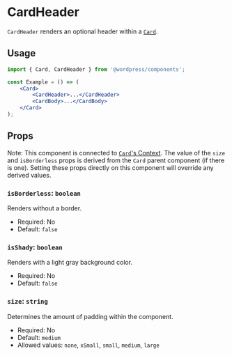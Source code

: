 # CardHeader

`CardHeader` renders an optional header within a [`Card`](/packages/componnents/src/card/card/README.md).

## Usage

```jsx
import { Card, CardHeader } from '@wordpress/components';

const Example = () => (
	<Card>
 		<CardHeader>...</CardHeader>
 		<CardBody>...</CardBody>
	</Card>
);
```

## Props

Note: This component is connected to [`Card`'s Context](/packages/componnents/src/card/card/README.md#context). The value of the `size` and `isBorderless` props is derived from the `Card` parent component (if there is one). Setting these props directly on this component will override any derived values.

### `isBorderless`: `boolean`

Renders without a border.

- Required: No
- Default: `false`

### `isShady`: `boolean`

Renders with a light gray background color.

-   Required: No
-   Default: `false`

### `size`: `string`

Determines the amount of padding within the component.

- Required: No
- Default: `medium`
- Allowed values: `none`, `xSmall`, `small`, `medium`, `large`
